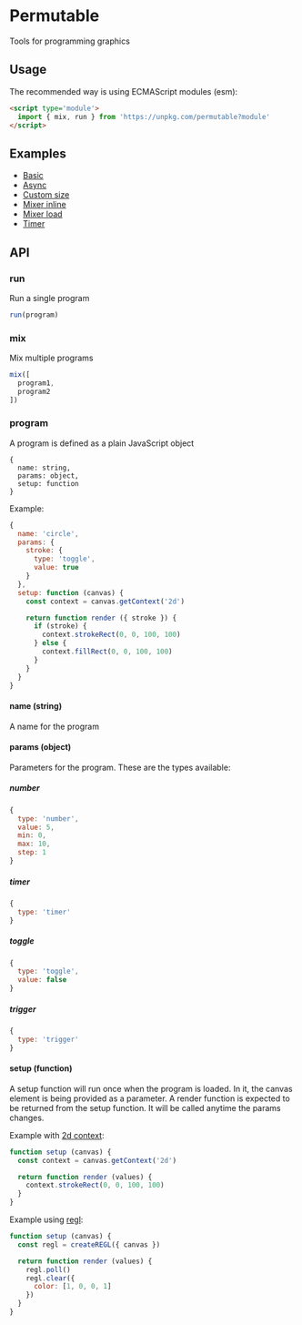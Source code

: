 # Permutable
Tools for programming graphics

## Usage

The recommended way is using ECMAScript modules (esm):

```html
<script type='module'>
  import { mix, run } from 'https://unpkg.com/permutable?module'
</script>
```

## Examples

- [Basic](examples/basic/index.html)
- [Async](examples/async/index.html)
- [Custom size](examples/custom-size/index.html)
- [Mixer inline](examples/mixer-inline/index.html)
- [Mixer load](examples/mixer-load/index.html)
- [Timer](examples/timer/index.html)

## API

### run

Run a single program

```javascript
run(program)
```

### mix

Mix multiple programs

```javascript
mix([
  program1,
  program2
])
```

### program

A program is defined as a plain JavaScript object

```
{
  name: string,
  params: object,
  setup: function
}
```

Example:

```javascript
{
  name: 'circle',
  params: {
    stroke: {
      type: 'toggle',
      value: true
    }
  },
  setup: function (canvas) {
    const context = canvas.getContext('2d')

    return function render ({ stroke }) {
      if (stroke) {
        context.strokeRect(0, 0, 100, 100)
      } else {
        context.fillRect(0, 0, 100, 100)
      }
    }
  }
}
```

#### name (string)
A name for the program

#### params (object)
Parameters for the program. These are the types available:

##### number

```javascript
{
  type: 'number',
  value: 5,
  min: 0,
  max: 10,
  step: 1
}
```

##### timer

```javascript
{
  type: 'timer'
}
```

##### toggle

```javascript
{
  type: 'toggle',
  value: false
}
```

##### trigger

```javascript
{
  type: 'trigger'
}
```

#### setup (function)
A setup function will run once when the program is loaded. In it, the canvas element is being provided as a parameter. A render function is expected to be returned from the setup function. It will be called anytime the params changes.

Example with [2d context](https://developer.mozilla.org/en-US/docs/Web/API/Canvas_API/Tutorial):
```javascript
function setup (canvas) {
  const context = canvas.getContext('2d')

  return function render (values) {
    context.strokeRect(0, 0, 100, 100)
  }
}
```

Example using [regl](http://regl.party):
```javascript
function setup (canvas) {
  const regl = createREGL({ canvas })

  return function render (values) {
    regl.poll()
    regl.clear({
      color: [1, 0, 0, 1]
    })
  }
}
```
